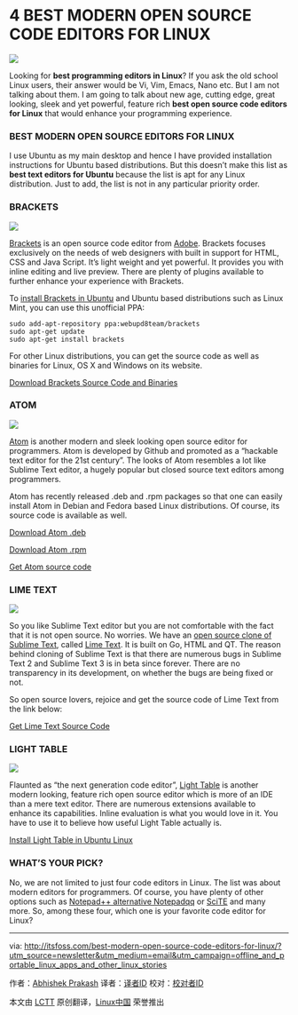 4 BEST MODERN OPEN SOURCE CODE EDITORS FOR LINUX
==================================================

![](http://itsfoss.com/wp-content/uploads/2015/01/Best_Open_Source_Editors.jpeg)

Looking for **best programming editors in Linux**? If you ask the old school Linux users, their answer would be Vi, Vim, Emacs, Nano etc. But I am not talking about them. I am going to talk about new age, cutting edge, great looking, sleek and yet powerful, feature rich **best open source code editors for Linux** that would enhance your programming experience.

### BEST MODERN OPEN SOURCE EDITORS FOR LINUX

I use Ubuntu as my main desktop and hence I have provided installation instructions for Ubuntu based distributions. But this doesn’t make this list as **best text editors for Ubuntu** because the list is apt for any Linux distribution. Just to add, the list is not in any particular priority order.

### BRACKETS

![](http://itsfoss.com/wp-content/uploads/2015/01/brackets_UI.jpeg)

[Brackets][1] is an open source code editor from [Adobe][2]. Brackets focuses exclusively on the needs of web designers with built in support for HTML, CSS and Java Script. It’s light weight and yet powerful. It provides you with inline editing and live preview. There are plenty of plugins available to further enhance your experience with Brackets.

To [install Brackets in Ubuntu][3] and Ubuntu based distributions such as Linux Mint, you can use this unofficial PPA:

```
sudo add-apt-repository ppa:webupd8team/brackets
sudo apt-get update
sudo apt-get install brackets
```

For other Linux distributions, you can get the source code as well as binaries for Linux, OS X and Windows on its website.

[Download Brackets Source Code and Binaries](https://github.com/adobe/brackets/releases)

### ATOM

![](http://itsfoss.com/wp-content/uploads/2014/08/Atom_Editor.jpeg)

[Atom][4] is another modern and sleek looking open source editor for programmers. Atom is developed by Github and promoted as a “hackable text editor for the 21st century”. The looks of Atom resembles a lot like Sublime Text editor, a hugely popular but closed source text editors among programmers.

Atom has recently released .deb and .rpm packages so that one can easily install Atom in Debian and Fedora based Linux distributions. Of course, its source code is available as well.


[Download Atom .deb](https://atom.io/download/deb)

[Download Atom .rpm](https://atom.io/download/rpm)

[Get Atom source code](https://github.com/atom/atom/blob/master/docs/build-instructions/linux.md)

### LIME TEXT

![](http://itsfoss.com/wp-content/uploads/2014/08/LimeTextEditor.jpeg)

So you like Sublime Text editor but you are not comfortable with the fact that it is not open source. No worries. We have an [open source clone of Sublime Text][5], called [Lime Text][6]. It is built on Go, HTML and QT. The reason behind cloning of Sublime Text is that there are numerous bugs in Sublime Text 2 and Sublime Text 3 is in beta since forever. There are no transparency in its development, on whether the bugs are being fixed or not.

So open source lovers, rejoice and get the source code of Lime Text from the link below:

[Get Lime Text Source Code](https://github.com/limetext/lime)

### LIGHT TABLE

![](http://itsfoss.com/wp-content/uploads/2015/01/Light_Table.jpeg)

Flaunted as “the next generation code editor”, [Light Table][7] is another modern looking, feature rich open source editor which is more of an IDE than a mere text editor. There are numerous extensions available to enhance its capabilities. Inline evaluation is what you would love in it. You have to use it to believe how useful Light Table actually is.

[Install Light Table in Ubuntu Linux](http://itsfoss.com/install-lighttable-ubuntu/)

### WHAT’S YOUR PICK?

No, we are not limited to just four code editors in Linux. The list was about modern editors for programmers. Of course, you have plenty of other options such as [Notepad++ alternative Notepadqq][8] or [SciTE][9] and many more. So, among these four, which one is your favorite code editor for Linux?


----------
via: http://itsfoss.com/best-modern-open-source-code-editors-for-linux/?utm_source=newsletter&utm_medium=email&utm_campaign=offline_and_portable_linux_apps_and_other_linux_stories 

作者：[Abhishek Prakash][a]
译者：[译者ID](https://github.com/译者ID)
校对：[校对者ID](https://github.com/校对者ID)

本文由 [LCTT](https://github.com/LCTT/TranslateProject) 原创翻译，[Linux中国](https://linux.cn/) 荣誉推出

[a]: http://itsfoss.com/author/abhishek/
[1]: http://brackets.io/
[2]: http://www.adobe.com/
[3]: http://itsfoss.com/install-brackets-ubuntu/
[4]: https://atom.io/
[5]: http://itsfoss.com/lime-text-open-source-alternative/
[6]: http://limetext.org/
[7]: http://lighttable.com/
[8]: http://itsfoss.com/notepadqq-notepad-for-linux/
[9]: http://itsfoss.com/scite-the-notepad-for-linux/
